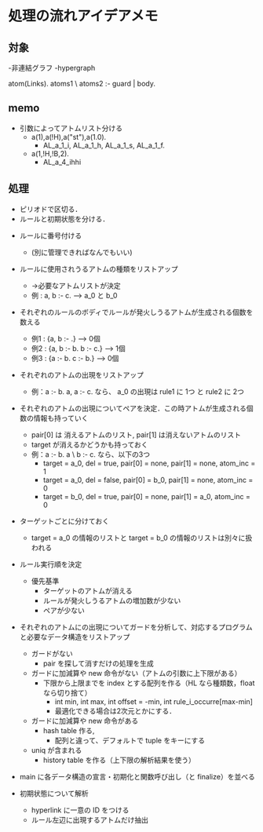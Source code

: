 # 処理の流れアイデアメモ

## 対象
-非連結グラフ
-hypergraph

atom(Links). atoms1 \ atoms2 :- guard | body.

## memo
- 引数によってアトムリスト分ける
    - a(1),a(!H),a("st"),a(1.0).
        - AL_a_1_i, AL_a_1_h, AL_a_1_s, AL_a_1_f.
    - a(1,!H,!B,2).
        - AL_a_4_ihhi


## 処理
- ピリオドで区切る．
- ルールと初期状態を分ける．
<!-- - ルールについて解析 -->
- ルールに番号付ける
    - (別に管理できればなんでもいい)
- ルールに使用されうるアトムの種類をリストアップ
    - ->必要なアトムリストが決定
    - 例 : a, b :- c. --> a_0 と b_0
- それぞれのルールのボディでルールが発火しうるアトムが生成される個数を数える
    - 例1 : {a, b :- .} --> 0個
    - 例2 : {a, b :- b. b :- c.} --> 1個
    - 例3 : {a :- b. c :- b.} --> 0個
- それぞれのアトムの出現をリストアップ
    - 例：a :- b. a, a :- c. なら、 a_0 の出現は rule1 に 1つ と rule2 に 2つ
- それぞれのアトムの出現についてペアを決定．この時アトムが生成される個数の情報も持っていく
    - pair[0] は 消えるアトムのリスト, pair[1] は消えないアトムのリスト
    - target が消えるかどうかも持っておく
    - 例：a :- b. a \ b :- c. なら、以下の3つ
        - target = a_0, del = true,  pair[0] = none, pair[1] = none, atom_inc = 1
        - target = a_0, del = false, pair[0] = b_0,  pair[1] = none, atom_inc = 0
        - target = b_0, del = true,  pair[0] = none, pair[1] = a_0,  atom_inc = 0
- ターゲットごとに分けておく
    - target = a_0 の情報のリストと target = b_0 の情報のリストは別々に扱われる
- ルール実行順を決定
    - 優先基準
        - ターゲットのアトムが消える
        - ルールが発火しうるアトムの増加数が少ない
        - ペアが少ない
- それぞれのアトムにの出現についてガードを分析して、対応するプログラムと必要なデータ構造をリストアップ
    - ガードがない
        - pair を探して消すだけの処理を生成
    - ガードに加減算や new 命令がない（アトムの引数に上下限がある）
        - 下限から上限までを index とする配列を作る（HL なら種類数，float なら切り捨て）
            - int min, int max, int offset = -min, int rule_i_occurre[max-min]
            - 最適化できる場合は2次元とかにする．
    - ガードに加減算や new 命令がある
        - hash table 作る, 
            - 配列と違って、デフォルトで tuple をキーにする
    - uniq が含まれる
        - history table を作る（上下限の解析結果を使う）
- main に各データ構造の宣言・初期化と関数呼び出し（と finalize）を並べる

- 初期状態について解析
    - hyperlink に一意の ID をつける
    - ルール左辺に出現するアトムだけ抽出
